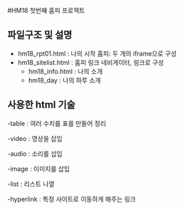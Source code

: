 #HM18 첫번째 홈피 프로젝트

## 파일구조 및 설명
- hm18_rpt01.html : 나의 시작 홈피: 두 개의 iframe으로 구성
- hm18_sitelist.html : 홈피 링크 네비게이터, 링크로 구성
  - hm18_info.html : 나의 소개
  - hm18_day : 나의 하루 소개

## 사용한 html 기술 
-table : 여러 수치를 표를 만들어 정리

-video : 영상을 삽입

-audio : 소리를 삽입

-image : 이미지를 삽입

-list : 리스트 나열

-hyperlink : 특정 사이트로 이동하게 해주는 링크
